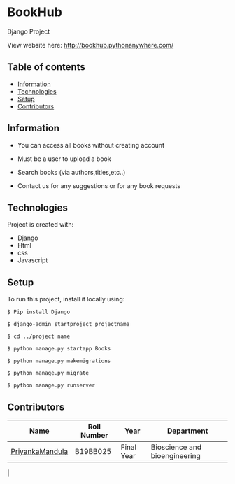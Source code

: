 # BookHub
Django Project

View website here: http://bookhub.pythonanywhere.com/

## Table of contents
* [Information](#Information)
* [Technologies](#technologies)
* [Setup](#setup)
* [Contributors](#Contributors)

## Information
* You can access all books without creating account 

* Must be a user  to upload a book 

* Search books (via authors,titles,etc..)

* Contact us for any suggestions or for any book requests

	
## Technologies
Project is created with:
* Django 
* Html
* css
* Javascript
	
## Setup
To run this project, install it locally using:

```
$ Pip install Django

$ django-admin startproject projectname

$ cd ../project name

$ python manage.py startapp Books

$ python manage.py makemigrations

$ python manage.py migrate

$ python manage.py runserver

```

## Contributors

| Name                                            | Roll Number | Year      | Department             |
| ----------------------------------------------- | ----------- | --------- | ---------------------- |
| [PriyankaMandula](https://github.com/PriyankaMandula)    | B19BB025   | Final Year | Bioscience and bioengineering  |
|

